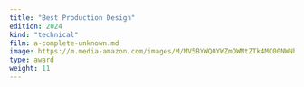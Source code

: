 ```yaml
---
title: "Best Production Design"
edition: 2024
kind: "technical"
film: a-complete-unknown.md
image: https://m.media-amazon.com/images/M/MV5BYWQ0YWZmOWMtZTk4MC00NWNhLWExZGUtOGEwZDMyZTZlMjAzXkEyXkFqcGc@._V1_FMjpg_UX1024_.jpg
type: award
weight: 11
---
```

